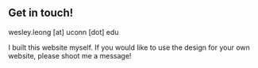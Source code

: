 ## Get in touch!

wesley.leong [at] uconn [dot] edu

I built this website myself. If you would like to use the design for your own website, please shoot me a message!